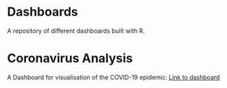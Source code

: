 # Dashboards

A repository of different dashboards built with R. 

# Coronavirus Analysis

A Dashboard for visualisation of the COVID-19 epidemic: [Link to dashboard](https://lorne.shinyapps.io/coronavirus/)

